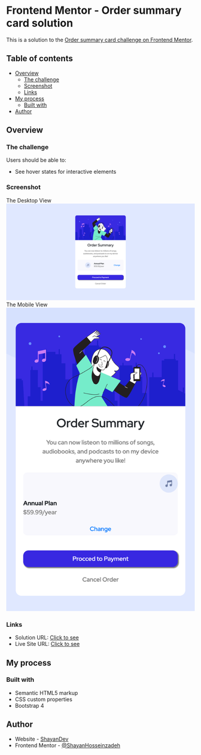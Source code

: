 # Frontend Mentor - Order summary card solution

This is a solution to the [Order summary card challenge on Frontend Mentor](https://www.frontendmentor.io/challenges/order-summary-component-QlPmajDUj). 

## Table of contents

- [Overview](#overview)
  - [The challenge](#the-challenge)
  - [Screenshot](#screenshot)
  - [Links](#links)
- [My process](#my-process)
  - [Built with](#built-with)
- [Author](#author)

## Overview

### The challenge

Users should be able to:

- See hover states for interactive elements

### Screenshot
The Desktop View
![](./images/Index.png)
The Mobile View
![](./images/mobile.png)
### Links

- Solution URL: [Click to see ](https://www.frontendmentor.io/solutions/order-summary-page-with-cssbootstrap-i9iQaQO6WJ)
- Live Site URL: [Click to see](hhttps://order-summary-component-main-ten-eta.vercel.app/?vercelToolbarCode=Q8d7m-tVWLgM-gW)

## My process

### Built with

- Semantic HTML5 markup
- CSS custom properties
- Bootstrap 4
## Author

- Website - [ShayanDev](https://www.shayandev.ir)
- Frontend Mentor - [@ShayanHosseinzadeh](https://www.frontendmentor.io/profile/ShayanHosseinzadeh)
